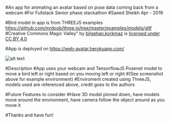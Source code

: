 #An app for animating an avatar based on pose data coming back from a webcam
#For Fullstack Senior phase stackathon
#Saeed Sheikh Apr - 2019

#Bird model in app is from THREEJS examples https://github.com/mrdoob/three.js/tree/master/examples/models/gltf
#Creative Commons Magic Valley" by [bilgehan.korkmaz](https://sketchfab.com/bilgehan.korkmaz) is [licensed under CC BY 4.0](https://creativecommons.org/licenses/by/4.0/)

#App is deployed on https://web-avatar.herokuapp.com/

![alt text](https://github.com/ssheikh85/stackathon_FSA1902/blob/master/Web_Avatar_screenshot%20(1).png)

#Description
#App uses your webcam and TensorflowJS Posenet model to move a bird left or right based on you moving left or right
#(See screenshot above for example environment)
#Enviroment created using ThreeJS, models used are referenced above, credit goes to the authors

#Future Features to consider
#Have 3D model pinned down, have models move around the environment, have camera follow the object around as you move it

#Thanks and have fun!
